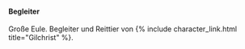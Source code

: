---
---
#### Begleiter

Große Eule. Begleiter und Reittier von {% include character_link.html title="Gilchrist" %}.
